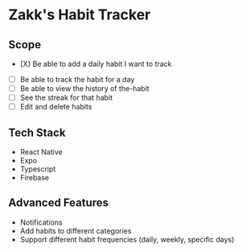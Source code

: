 # Zakk's Habit Tracker

## Scope
- [X} Be able to add a daily habit I want to track
- [ ] Be able to track the habit for a day
- [ ] Be able to view the history of the-habit
- [ ] See the streak for that habit
- [ ] Edit and delete habits

## Tech Stack
- React Native
- Expo
- Typescript
- Firebase

## Advanced Features

- Notifications
- Add habits to different categories
- Support different habit frequencies (daily, weekly, specific days)